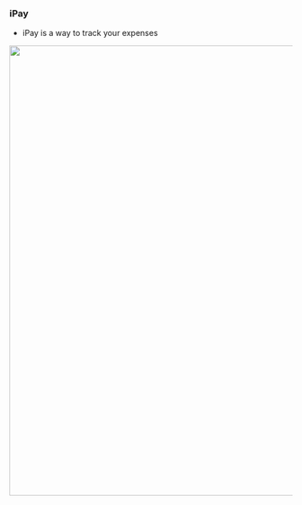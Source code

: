  ### iPay


 

<ul>

<li> iPay is a way to track your expenses </li>
 </ul>






 <img src="ipay/iipayscreenrec.gif" width="1000" height="800"> 
